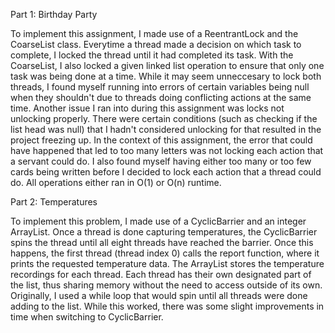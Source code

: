 Part 1: Birthday Party

To implement this assignment, I made use of a ReentrantLock and the CoarseList class. Everytime a thread made a decision on which task to complete, I locked the thread until it had completed its task. With the CoarseList, I also locked a given linked list operation to ensure that only one task was being done at a time. While it may seem unneccesary to lock both threads, I found myself running into errors of certain variables being null when they shouldn't due to threads doing conflicting actions at the same time. Another issue I ran into during this assignment was locks not unlocking properly. There were certain conditions (such as checking if the list head was null) that I hadn't considered unlocking for that resulted in the project freezing up. In the context of this assignment, the error that could have happened that led to too many letters was not locking each action that a servant could do. I also found myself having either too many or too few cards being written before I decided to lock each action that a thread could do. All operations either ran in O(1) or O(n) runtime.

Part 2: Temperatures

To implement this problem, I made use of a CyclicBarrier and an integer ArrayList. Once a thread is done capturing temperatures, the CyclicBarrier spins the thread until all eight threads have reached the barrier. Once this happens, the first thread (thread index 0) calls the report function, where it prints the requested temperature data. The ArrayList stores the temperature recordings for each thread. Each thread has their own designated part of the list, thus sharing memory without the need to access outside of its own. Originally, I used a while loop that would spin until all threads were done adding to the list. While this worked, there was some slight improvements in time when switching to CyclicBarrier. 
